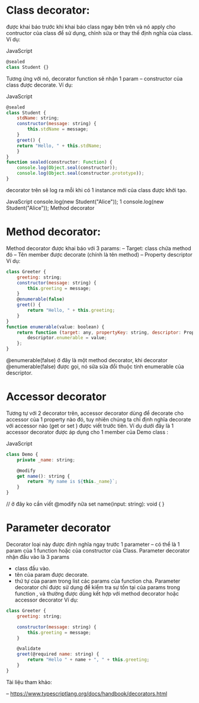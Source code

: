 # Class decorator: 
được khai báo trước khi khai báo class ngay bên trên và nó apply cho contructor của class để sử dụng, chỉnh sửa or thay thế định nghĩa của class.
Ví dụ:

JavaScript
```javascript
@sealed
class Student {}
```
Tương ứng với nó, decorator function sẽ nhận 1 param – constructor của class được decorate. Ví dụ:

JavaScript
```javascript
@sealed
class Student {
    stdName: string;
    constructor(message: string) {
        this.stdName = message;
    }
    greet() {
    return "Hello, " + this.stdName;
    }
}
function sealed(constructor: Function) {
    console.log(Object.seal(constructor));
    console.log(Object.seal(constructor.prototype));
}
```

decorator trên sẽ log ra mỗi khi có 1 instance mới của class được khởi tạo.

JavaScript
console.log(new Student("Alice"));
1
console.log(new Student("Alice"));
Method decorator

# Method decorator:
 Method decorator được khai báo với 3 params:
– Target: class chứa method đó
– Tên member được decorate (chính là tên method)
– Property descriptor
Ví dụ:
```javascript
class Greeter {
    greeting: string;
    constructor(message: string) {
        this.greeting = message;
    }
    @enumerable(false)
    greet() {
        return "Hello, " + this.greeting;
    }
}
function enumerable(value: boolean) {
    return function (target: any, propertyKey: string, descriptor: PropertyDescriptor) {
        descriptor.enumerable = value;
    };
}
```
 

@enumerable(false) ở đây là một method decorator, khi decorator @enumerable(false) được gọi, nó sữa sửa đổi thuộc tính enumerable của descriptor.

# Accessor decorator
Tương tự với 2 decorator trên, accessor decorator dùng để decorate cho accessor của 1 property nào đó, tuy nhiên chúng ta chỉ định nghĩa decorate với accessor nào (get or set ) được viết trước tiên.
Ví dụ dưới đây là 1 accessor decorator được áp dụng cho 1 member của Demo class :

JavaScript
```javascript
class Demo {
    private _name: string;

    @modify
    get name(): string {
        return `My name is ${this._name}`;
    }
}
```

// ở đây ko cần viết @modify nữa
set name(input: string): void {
}

# Parameter decorator
Decorator loại này được định nghĩa ngay trước 1 parameter – có thể là 1 param của 1 function hoặc của constructor của Class.
Parameter decorator nhận đầu vào là 3 params
* class đầu vào.
* tên của param được decorate.
* thứ tự của param trong list các params của function cha.
Parameter decorator chỉ được sử dụng để kiểm tra sự tồn tại của params trong function , và thường được dùng kết hợp với method decorator hoặc accessor decorator
Ví dụ:
```javascript
class Greeter {
    greeting: string;

    constructor(message: string) {
        this.greeting = message;
    }

    @validate
    greet(@required name: string) {
        return "Hello " + name + ", " + this.greeting;
    }
}

```

Tài liệu tham khảo:

– https://www.typescriptlang.org/docs/handbook/decorators.html


